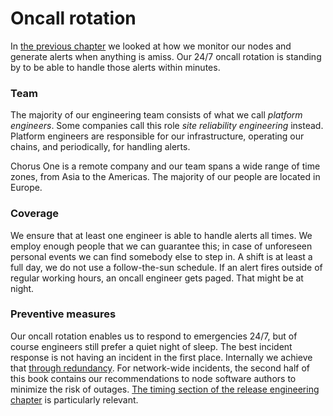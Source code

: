 # Oncall rotation

In [the previous chapter](monitoring-and-alerting.md)
we looked at how we monitor our nodes
and generate alerts when anything is amiss.
Our 24/7 oncall rotation is standing by
to be able to handle those alerts within minutes.

### Team

The majority of our engineering team consists of what we call _platform engineers_.
Some companies call this role _site reliability engineering_ instead.
Platform engineers are responsible for our infrastructure,
operating our chains,
and periodically,
for handling alerts.

Chorus One is a remote company and our team spans a wide range of time zones,
from Asia to the Americas.
The majority of our people are located in Europe.

### Coverage

We ensure that at least one engineer is able to handle alerts all times.
We employ enough people that we can guarantee this;
in case of unforeseen personal events we can find somebody else to step in.
A shift is at least a full day,
we do not use a follow-the-sun schedule.
If an alert fires outside of regular working hours,
an oncall engineer gets paged.
That might be at night.

### Preventive measures

Our oncall rotation enables us to respond to emergencies 24/7,
but of course engineers still prefer a quiet night of sleep.
The best incident response is not having an incident in the first place.
Internally we achieve that [through redundancy](reliable-systems.md).
For network-wide incidents,
the second half of this book contains our recommendations to node software authors
to minimize the risk of outages.
[The timing section of the release engineering chapter](../node-software/release-engineering.md#timing)
is particularly relevant.
